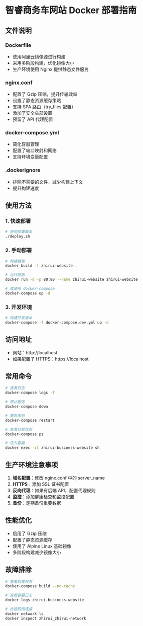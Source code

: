 # 智睿商务车网站 Docker 部署指南

## 文件说明

### Dockerfile
- 使用阿里云镜像源进行构建
- 采用多阶段构建，优化镜像大小
- 生产环境使用 Nginx 提供静态文件服务

### nginx.conf
- 配置了 Gzip 压缩，提升传输效率
- 设置了静态资源缓存策略
- 支持 SPA 路由（try_files 配置）
- 添加了安全头部设置
- 预留了 API 代理配置

### docker-compose.yml
- 简化容器管理
- 配置了端口映射和网络
- 支持环境变量配置

### .dockerignore
- 排除不需要的文件，减少构建上下文
- 提升构建速度

## 使用方法

### 1. 快速部署
```bash
# 使用部署脚本
./deploy.sh
```

### 2. 手动部署
```bash
# 构建镜像
docker build -t zhirui-website .

# 运行容器
docker run -d -p 80:80 --name zhirui-website zhirui-website

# 或使用 docker-compose
docker-compose up -d
```

### 3. 开发环境
```bash
# 构建开发版本
docker-compose -f docker-compose.dev.yml up -d
```

## 访问地址
- 网站：http://localhost
- 如果配置了 HTTPS：https://localhost

## 常用命令

```bash
# 查看日志
docker-compose logs -f

# 停止服务
docker-compose down

# 重启服务
docker-compose restart

# 查看容器状态
docker-compose ps

# 进入容器
docker exec -it zhirui-business-website sh
```

## 生产环境注意事项

1. **域名配置**：修改 nginx.conf 中的 server_name
2. **HTTPS**：添加 SSL 证书配置
3. **反向代理**：如果有后端 API，配置代理规则
4. **监控**：添加健康检查和监控配置
5. **备份**：定期备份重要数据

## 性能优化

- 启用了 Gzip 压缩
- 配置了静态资源缓存
- 使用了 Alpine Linux 基础镜像
- 多阶段构建减少镜像大小

## 故障排除

```bash
# 查看构建日志
docker-compose build --no-cache

# 查看容器日志
docker logs zhirui-business-website

# 检查网络连接
docker network ls
docker inspect zhirui_zhirui-network
```
